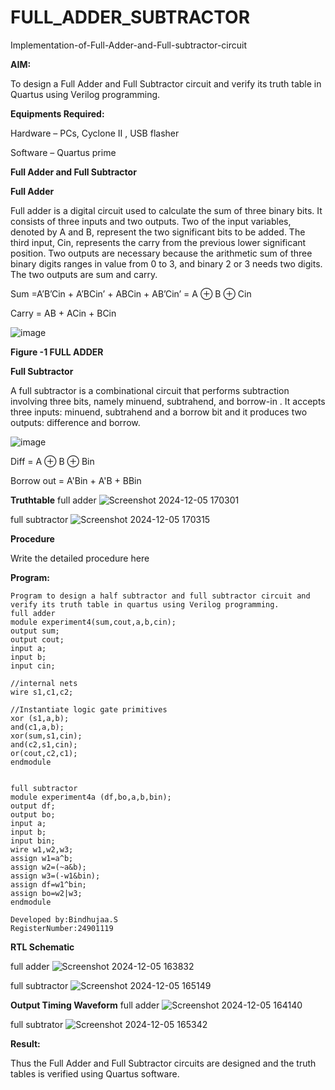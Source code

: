 # FULL_ADDER_SUBTRACTOR

Implementation-of-Full-Adder-and-Full-subtractor-circuit

**AIM:**

To design a Full Adder and Full Subtractor circuit and verify its truth table in Quartus using Verilog programming.

**Equipments Required:**

Hardware – PCs, Cyclone II , USB flasher

Software – Quartus prime

**Full Adder and Full Subtractor**

**Full Adder**

Full adder is a digital circuit used to calculate the sum of three binary bits. It consists of three inputs and two outputs. Two of the input variables, denoted by A and B, represent the two significant bits to be added. The third input, Cin, represents the carry from the previous lower significant position. Two outputs are necessary because the arithmetic sum of three binary digits ranges in value from 0 to 3, and binary 2 or 3 needs two digits. The two outputs are sum and carry.

Sum =A’B’Cin + A’BCin’ + ABCin + AB’Cin’ = A ⊕ B ⊕ Cin 

Carry = AB + ACin + BCin

![image](https://github.com/naavaneetha/FULL_ADDER_SUBTRACTOR/assets/154305477/0f30ba51-5ffb-4198-845f-18e054f675e7)

**Figure -1 FULL ADDER**

**Full Subtractor**

A full subtractor is a combinational circuit that performs subtraction involving three bits, namely minuend, subtrahend, and borrow-in . It accepts three inputs: minuend, subtrahend and a borrow bit and it produces two outputs: difference and borrow.

![image](https://github.com/naavaneetha/FULL_ADDER_SUBTRACTOR/assets/154305477/02b24f51-ab51-4304-9ad6-7b81ffc1ead5)

Diff = A ⊕ B ⊕ Bin 

Borrow out = A'Bin + A'B + BBin

**Truthtable**
full adder
![Screenshot 2024-12-05 170301](https://github.com/user-attachments/assets/cc8ed30c-eaaa-4cf6-85e8-7f307df09ccf)

full subtractor
![Screenshot 2024-12-05 170315](https://github.com/user-attachments/assets/4f017a46-ee7c-4713-bae1-2f180d90bc04)


**Procedure**

Write the detailed procedure here

**Program:**
```
Program to design a half subtractor and full subtractor circuit and verify its truth table in quartus using Verilog programming.
full adder
module experiment4(sum,cout,a,b,cin);
output sum;
output cout;
input a;
input b;
input cin;

//internal nets
wire s1,c1,c2;

//Instantiate logic gate primitives
xor (s1,a,b);
and(c1,a,b);
xor(sum,s1,cin);
and(c2,s1,cin);
or(cout,c2,c1);
endmodule


full subtractor
module experiment4a (df,bo,a,b,bin);
output df;
output bo;
input a;
input b;
input bin;
wire w1,w2,w3;
assign w1=a^b;
assign w2=(~a&b);
assign w3=(-w1&bin);
assign df=w1^bin;
assign bo=w2|w3;
endmodule
```
```
Developed by:Bindhujaa.S
RegisterNumber:24901119
```

**RTL Schematic**

full adder
![Screenshot 2024-12-05 163832](https://github.com/user-attachments/assets/ac6d9903-4b33-4dfc-9b9e-59f2a4b3f1e4)

full subtractor
![Screenshot 2024-12-05 165149](https://github.com/user-attachments/assets/1b937702-e0e7-4468-a3a1-7e7e74bb0cfd)



**Output Timing Waveform**
full adder
![Screenshot 2024-12-05 164140](https://github.com/user-attachments/assets/0dbc3b3f-9b09-447c-a7d4-7d9724afaa09)

full subtrator
![Screenshot 2024-12-05 165342](https://github.com/user-attachments/assets/f2938e37-5a01-4601-8641-4f0dcba4090d)



**Result:**

Thus the Full Adder and Full Subtractor circuits are designed and the truth tables is verified using Quartus software.



